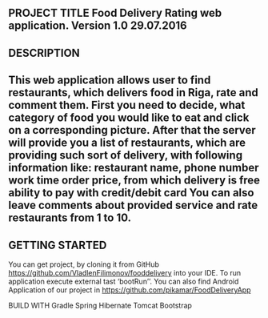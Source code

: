 PROJECT TITLE
Food Delivery Rating web application. Version 1.0 29.07.2016
-------------------------------------------------------------
DESCRIPTION
------------
This web application allows user to find restaurants, which delivers food in Riga,   rate and comment them.
First you need to decide, what category of food you would like to eat and click on a corresponding picture. 
After that the server will provide you a list of restaurants, which are providing such sort of delivery, 
with following information like:
  restaurant name, 
  phone number
  work time
  order price, from which delivery is free
  ability to pay with credit/debit card
You can also leave comments about provided service and rate restaurants from 1 to 10.
------------------------------------------------------------------------------------------------------------ 
GETTING STARTED
----------------
 You can get project, by cloning it from GitHub https://github.com/VladlenFilimonov/fooddelivery into your IDE. 
To run application execute external tast  ‘bootRun’’. 
You can also find Android Application of our project in https://github.com/pikamar/FoodDeliveryApp

BUILD WITH
 Gradle
 Spring 
 Hibernate
 Tomcat
 Bootstrap
